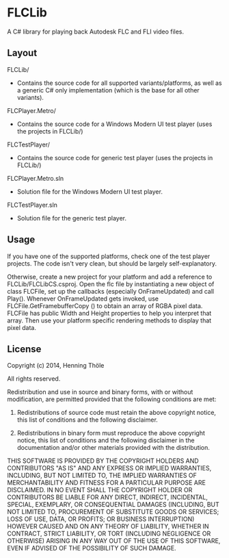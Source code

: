 FLCLib
======

A C# library for playing back Autodesk FLC and FLI video files.


Layout
------

FLCLib/
 - Contains the source code for all supported variants/platforms, as well as a generic C# only implementation (which is the base for all other variants).

FLCPlayer.Metro/
 - Contains the source code for a Windows Modern UI test player (uses the projects in FLCLib/)

FLCTestPlayer/
 - Contains the source code for generic test player (uses the projects in FLCLib/)



FLCPlayer.Metro.sln
 - Solution file for the Windows Modern UI test player.

FLCTestPlayer.sln
 - Solution file for the generic test player.


Usage
-----
If you have one of the supported platforms, check one of the test player projects. The code isn't very clean, but should be largely self-explanatory.

Otherwise, create a new project for your platform and add a reference to FLCLib/FLCLibCS.csproj. Open the flc file by instantiating a new object of class FLCFile, set up the callbacks (especially OnFrameUpdated) and call Play(). Whenever OnFrameUpdated gets invoked, use FLCFile.GetFramebufferCopy () to obtain an array of RGBA pixel data. FLCFile has public Width and Height properties to help you interpret that array. Then use your platform specific rendering methods to display that pixel data.


License
-------

Copyright (c) 2014, Henning Thöle

All rights reserved.

Redistribution and use in source and binary forms, with or without modification, are permitted provided that the following conditions are met:

1. Redistributions of source code must retain the above copyright notice, this list of conditions and the following disclaimer.

2. Redistributions in binary form must reproduce the above copyright notice, this list of conditions and the following disclaimer in the documentation and/or other materials provided with the distribution.

THIS SOFTWARE IS PROVIDED BY THE COPYRIGHT HOLDERS AND CONTRIBUTORS "AS IS" AND ANY EXPRESS OR IMPLIED WARRANTIES, INCLUDING, BUT NOT LIMITED TO, THE IMPLIED WARRANTIES OF MERCHANTABILITY AND FITNESS FOR A PARTICULAR PURPOSE ARE DISCLAIMED. IN NO EVENT SHALL THE COPYRIGHT HOLDER OR CONTRIBUTORS BE LIABLE FOR ANY DIRECT, INDIRECT, INCIDENTAL, SPECIAL, EXEMPLARY, OR CONSEQUENTIAL DAMAGES (INCLUDING, BUT NOT LIMITED TO, PROCUREMENT OF SUBSTITUTE GOODS OR SERVICES; LOSS OF USE, DATA, OR PROFITS; OR BUSINESS INTERRUPTION) HOWEVER CAUSED AND ON ANY THEORY OF LIABILITY, WHETHER IN CONTRACT, STRICT LIABILITY, OR TORT (INCLUDING NEGLIGENCE OR OTHERWISE) ARISING IN ANY WAY OUT OF THE USE OF THIS SOFTWARE, EVEN IF ADVISED OF THE POSSIBILITY OF SUCH DAMAGE.

